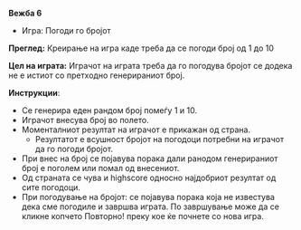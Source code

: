 **Вежба 6**
- Игра: Погоди го бројот

**Преглед:** Креирање на игра каде треба да се погоди број од 1 до 10

**Цел на играта:** Играчот на играта треба да го погодува бројот се додека не е истиот со претходно генерираниот број.

**Инструкции**:  
- Се генерира еден рандом број помеѓу 1 и 10.
- Играчот внесува број во полето.
- Моменталниот резултат на играчот е прикажан од страна. 
   - Резултатот е всушност бројот на погодоци потребни на играчот да го погоди бројот.
- При внес на број се појавува порака дали ранодом генерираниот број е поголем или помал од внесениот.     
- Од страната се чува и highscore односно најдобриот резултат од сите погодоци.
- При погодување на бројот:  се појавува порака која не известува дека сме погодиле и завршва играта. По завршување може да се кликне копчето Повторно! преку кое ќе почнете со нова игра.
